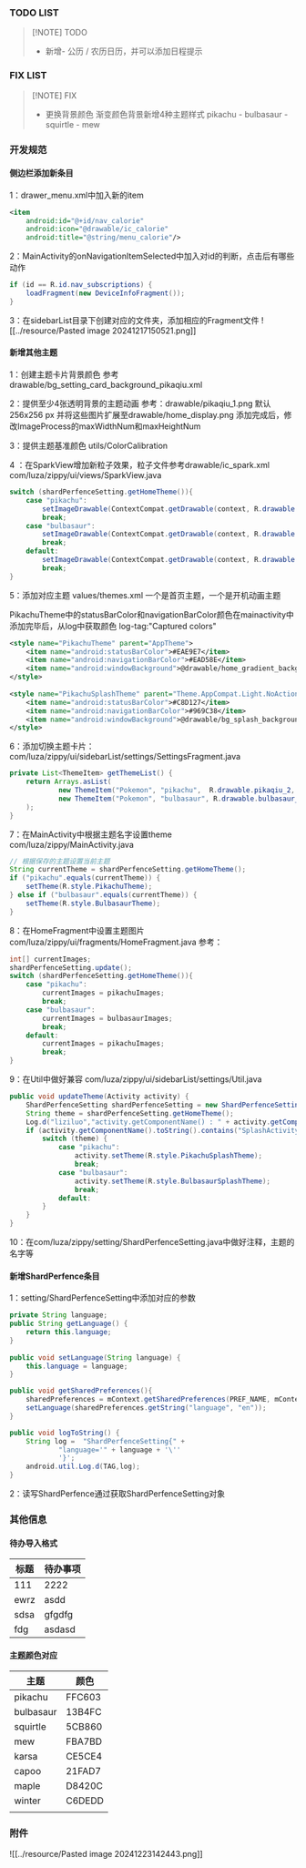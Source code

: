 ### TODO LIST
> [!NOTE] TODO
> - 新增- 公历 / 农历日历，并可以添加日程提示

### FIX LIST

> [!NOTE] FIX
> - 更换背景颜色 渐变颜色背景新增4种主题样式 pikachu - bulbasaur - squirtle - mew

### 开发规范
#### 侧边栏添加新条目
1：drawer_menu.xml中加入新的item
```xml
<item  
    android:id="@+id/nav_calorie"  
    android:icon="@drawable/ic_calorie"  
    android:title="@string/menu_calorie"/>
```

2：MainActivity的onNavigationItemSelected中加入对id的判断，点击后有哪些动作
```java
if (id == R.id.nav_subscriptions) {  
    loadFragment(new DeviceInfoFragment());  
}
```

3：在sidebarList目录下创建对应的文件夹，添加相应的Fragment文件
![[../resource/Pasted image 20241217150521.png]]

#### 新增其他主题
1：创建主题卡片背景颜色
参考drawable/bg_setting_card_background_pikaqiu.xml

2：提供至少4张透明背景的主题动画
参考：drawable/pikaqiu_1.png    默认256x256 px
并将这些图片扩展至drawable/home_display.png
添加完成后，修改ImageProcess的maxWidthNum和maxHeightNum

3：提供主题基准颜色
utils/ColorCalibration

4 ：在SparkView增加新粒子效果，粒子文件参考drawable/ic_spark.xml
com/luza/zippy/ui/views/SparkView.java
```java
switch (shardPerfenceSetting.getHomeTheme()){  
    case "pikachu":  
        setImageDrawable(ContextCompat.getDrawable(context, R.drawable.ic_spark));  
        break;  
    case "bulbasaur":  
        setImageDrawable(ContextCompat.getDrawable(context, R.drawable.ic_water_drop));  
        break;  
    default:  
        setImageDrawable(ContextCompat.getDrawable(context, R.drawable.ic_spark));  
        break;  
}
```

5：添加对应主题
values/themes.xml
一个是首页主题，一个是开机动画主题

PikachuTheme中的statusBarColor和navigationBarColor颜色在mainactivity中添加完毕后，从log中获取颜色  log-tag:"Captured colors"
```xml
<style name="PikachuTheme" parent="AppTheme">  
	<item name="android:statusBarColor">#EAE9E7</item>  
	<item name="android:navigationBarColor">#EAD58E</item>
    <item name="android:windowBackground">@drawable/home_gradient_background_pikaqiu</item>  
</style>  
  
<style name="PikachuSplashTheme" parent="Theme.AppCompat.Light.NoActionBar">  
    <item name="android:statusBarColor">#C8D127</item>  
    <item name="android:navigationBarColor">#969C38</item>  
    <item name="android:windowBackground">@drawable/bg_splash_background_pikaqiu</item>  
</style>
```

6：添加切换主题卡片：
com/luza/zippy/ui/sidebarList/settings/SettingsFragment.java
```java
private List<ThemeItem> getThemeList() {  
    return Arrays.asList(  
            new ThemeItem("Pokemon", "pikachu",  R.drawable.pikaqiu_2, R.drawable.bg_setting_card_background_pikaqiu),  
            new ThemeItem("Pokemon", "bulbasaur", R.drawable.bulbasaur_1, R.drawable.bg_setting_card_background_bulbasaur)  
    );  
}
```

7：在MainActivity中根据主题名字设置theme
com/luza/zippy/MainActivity.java
```java
// 根据保存的主题设置当前主题  
String currentTheme = shardPerfenceSetting.getHomeTheme();  
if ("pikachu".equals(currentTheme)) {  
    setTheme(R.style.PikachuTheme);  
} else if ("bulbasaur".equals(currentTheme)) {  
    setTheme(R.style.BulbasaurTheme);  
}
```

8：在HomeFragment中设置主题图片
com/luza/zippy/ui/fragments/HomeFragment.java
参考：
```java
int[] currentImages;  
shardPerfenceSetting.update();  
switch (shardPerfenceSetting.getHomeTheme()){  
    case "pikachu":  
        currentImages = pikachuImages;  
        break;  
    case "bulbasaur":  
        currentImages = bulbasaurImages;  
        break;  
    default:  
        currentImages = pikachuImages;  
        break;  
}
```

9：在Util中做好兼容
com/luza/zippy/ui/sidebarList/settings/Util.java
```java
public void updateTheme(Activity activity) {  
    ShardPerfenceSetting shardPerfenceSetting = new ShardPerfenceSetting(activity.getBaseContext());  
    String theme = shardPerfenceSetting.getHomeTheme();  
    Log.d("liziluo","activity.getComponentName() : " + activity.getComponentName());  
    if (activity.getComponentName().toString().contains("SplashActivity")){  
        switch (theme) {  
            case "pikachu":  
                activity.setTheme(R.style.PikachuSplashTheme);  
                break;  
            case "bulbasaur":  
                activity.setTheme(R.style.BulbasaurSplashTheme);  
                break;  
            default:  
        }  
    }  
}
```

10：在com/luza/zippy/setting/ShardPerfenceSetting.java中做好注释，主题的名字等

#### 新增ShardPerfence条目
1：setting/ShardPerfenceSetting中添加对应的参数
```java
private String language;
public String getLanguage() {  
    return this.language;  
}  
  
public void setLanguage(String language) {  
    this.language = language;  
}

public void getSharedPreferences(){  
    sharedPreferences = mContext.getSharedPreferences(PREF_NAME, mContext.MODE_PRIVATE);  
    setLanguage(sharedPreferences.getString("language", "en"));  
}

public void logToString() {  
    String log =  "ShardPerfenceSetting{" +  
            "language='" + language + '\'' 
            '}';  
    android.util.Log.d(TAG,log);  
}
```

2：读写ShardPerfence通过获取ShardPerfenceSetting对象

### 其他信息
#### 待办导入格式
| 标题   | 待办事项   |
| ---- | ------ |
| 111  | 2222   |
| ewrz | asdd   |
| sdsa | gfgdfg |
| fdg  | asdasd |
#### 主题颜色对应
| 主题        | 颜色     |
| --------- | ------ |
| pikachu   | FFC603 |
| bulbasaur | 13B4FC |
| squirtle  | 5CB860 |
| mew       | FBA7BD |
| karsa     | CE5CE4 |
| capoo     | 21FAD7 |
| maple     | D8420C |
| winter    | C6DEDD |
|           |        |



### 附件
![[../resource/Pasted image 20241223142443.png]]